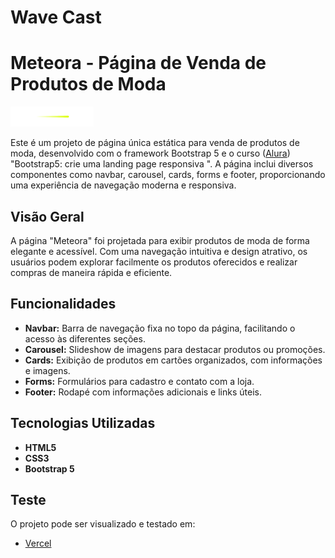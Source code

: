 # Wave Cast


# Meteora - Página de Venda de Produtos de Moda

![Wave Cast Logo](assets/logo-meteora.png)

Este é um projeto de página única estática para venda de produtos de moda, desenvolvido com o framework Bootstrap 5 e o curso ([Alura](https://cursos.alura.com.br/course/bootstrap5-landing-page-responsiva)) "Bootstrap5: crie uma landing page responsiva
". A página inclui diversos componentes como navbar, carousel, cards, forms e footer, proporcionando uma experiência de navegação moderna e responsiva.

## Visão Geral

A página "Meteora" foi projetada para exibir produtos de moda de forma elegante e acessível. Com uma navegação intuitiva e design atrativo, os usuários podem explorar facilmente os produtos oferecidos e realizar compras de maneira rápida e eficiente.

## Funcionalidades

- **Navbar:** Barra de navegação fixa no topo da página, facilitando o acesso às diferentes seções.
- **Carousel:** Slideshow de imagens para destacar produtos ou promoções.
- **Cards:** Exibição de produtos em cartões organizados, com informações e imagens.
- **Forms:** Formulários para cadastro e contato com a loja.
- **Footer:** Rodapé com informações adicionais e links úteis.

## Tecnologias Utilizadas

- **HTML5**
- **CSS3**
- **Bootstrap 5**

## Teste

O projeto pode ser visualizado e testado em:

- [Vercel](https://meteora-bootstrap5-lemon.vercel.app/)
